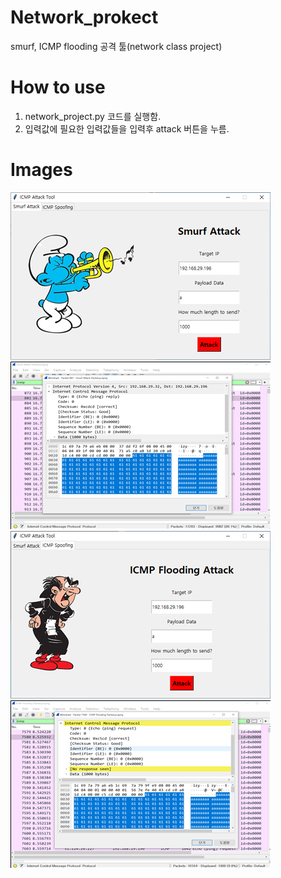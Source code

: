 # Network_prokect
smurf, ICMP flooding 공격 툴(network class project)

# How to use
1. network_project.py 코드를 실행함.
2. 입력값에 필요한 입력값들을 입력후 attack 버튼을 누름.

# Images
![대체 텍스트](./how-to-use/images/smurf.png)
![대체 텍스트](./how-to-use/images/smurf_result.png)
![대체 텍스트](./how-to-use/images/icmp.png)
![대체 텍스트](./how-to-use/images/icmp_result.png)
